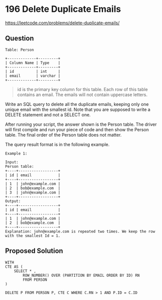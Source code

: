 # 196 Delete Duplicate Emails

https://leetcode.com/problems/delete-duplicate-emails/

## Question
```
Table: Person

+-------------+---------+
| Column Name | Type    |
+-------------+---------+
| id          | int     |
| email       | varchar |
+-------------+---------+
```

> id is the primary key column for this table. Each row of this table contains an email. The emails will not contain uppercase letters.
 

Write an SQL query to delete all the duplicate emails, keeping only one unique email with the smallest id. Note that you are supposed to write a DELETE statement and not a SELECT one.

After running your script, the answer shown is the Person table. The driver will first compile and run your piece of code and then show the Person table. The final order of the Person table does not matter.

The query result format is in the following example.

 
```
Example 1:

Input: 
Person table:
+----+------------------+
| id | email            |
+----+------------------+
| 1  | john@example.com |
| 2  | bob@example.com  |
| 3  | john@example.com |
+----+------------------+
Output: 
+----+------------------+
| id | email            |
+----+------------------+
| 1  | john@example.com |
| 2  | bob@example.com  |
+----+------------------+
Explanation: john@example.com is repeated two times. We keep the row with the smallest Id = 1.
```

## Proposed Solution
```
WITH 
CTE AS (
    SELECT * ,
        ROW_NUMBER() OVER (PARTITION BY EMAIL ORDER BY ID) RN
        FROM PERSON
) 

DELETE P FROM PERSON P, CTE C WHERE C.RN > 1 AND P.ID = C.ID
```